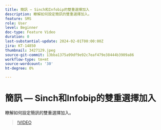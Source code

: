 ```yaml
---
title: 簡訊 — Sinch和Infobip的雙重選擇加入
description: 瞭解如何設定簡訊的雙重選擇加入。
feature: SMS
role: User
level: Beginner
doc-type: Feature Video
duration: 0
last-substantial-update: 2024-02-01T00:00:00Z
jira: KT-14850
thumbnail: 3427129.jpeg
source-git-commit: 13bba1375a99df9e92c7eaf479e38444b3909a86
workflow-type: tm+mt
source-wordcount: '30'
ht-degree: 0%

---
```



# 簡訊 — Sinch和Infobip的雙重選擇加入

瞭解如何設定簡訊的雙重選擇加入。

>[!VIDEO](https://video.tv.adobe.com/v/3427129/?learn=on)
